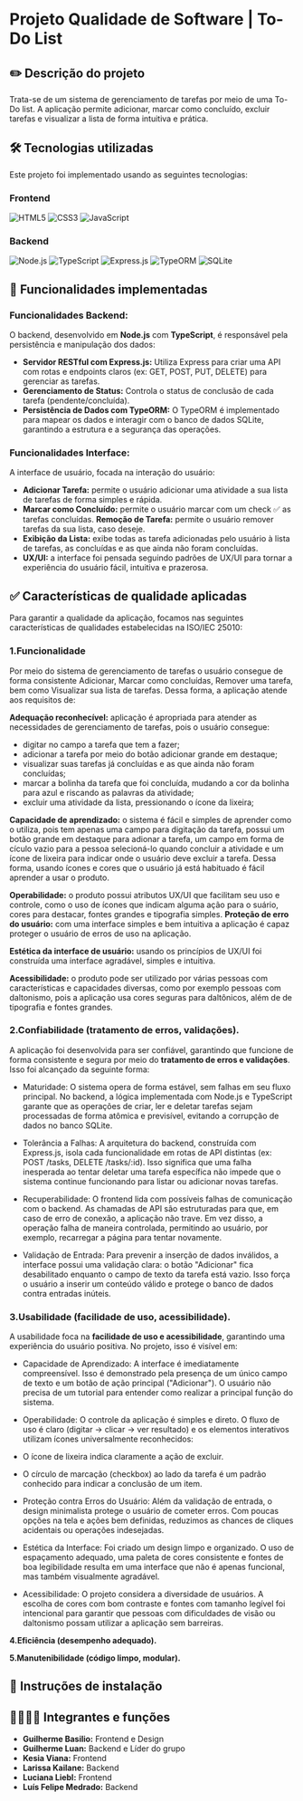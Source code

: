 # Projeto Qualidade de Software | To-Do List

## ✏️ Descrição do projeto
Trata-se de um sistema de gerenciamento de tarefas por meio de uma To-Do list. A aplicação permite adicionar, marcar como concluído, excluir tarefas e visualizar a lista de forma intuitiva e prática. 

## 🛠️ Tecnologias utilizadas
Este projeto foi implementado usando as seguintes tecnologias: 

### Frontend
![HTML5](https://img.shields.io/badge/HTML5-E34F26?style=for-the-badge&logo=html5&logoColor=white)
![CSS3](https://img.shields.io/badge/CSS3-1572B6?style=for-the-badge&logo=css3&logoColor=white)
![JavaScript](https://img.shields.io/badge/JavaScript-F7DF1E?style=for-the-badge&logo=javascript&logoColor=black)

### Backend
![Node.js](https://img.shields.io/badge/Node.js-339933?style=for-the-badge&logo=node.js&logoColor=white)
![TypeScript](https://img.shields.io/badge/TypeScript-007ACC?style=for-the-badge&logo=typescript&logoColor=white)
![Express.js](https://img.shields.io/badge/Express.js-000000?style=for-the-badge&logo=express&logoColor=white)
![TypeORM](https://img.shields.io/badge/TypeORM-FF4711?style=for-the-badge&logo=typeorm&logoColor=white)
![SQLite](https://img.shields.io/badge/SQLite-07405E?style=for-the-badge&logo=sqlite&logoColor=white)

## 🎯 Funcionalidades implementadas

### Funcionalidades Backend: 
O backend, desenvolvido em **Node.js** com **TypeScript**, é responsável pela persistência e manipulação dos dados:

- **Servidor RESTful com Express.js:** Utiliza Express para criar uma API com rotas e endpoints claros (ex: GET, POST, PUT, DELETE) para gerenciar as tarefas.
- **Gerenciamento de Status:** Controla o status de conclusão de cada tarefa (pendente/concluída).
- **Persistência de Dados com TypeORM:** O TypeORM  é implementado para mapear os dados e interagir com o banco de dados SQLite, garantindo a estrutura e a segurança das operações.

### Funcionalidades Interface: 
A interface de usuário, focada na interação do usuário:

- **Adicionar Tarefa:** permite o usuário adicionar uma atividade a sua lista de tarefas de forma simples e rápida.
- **Marcar como Concluído:** permite o usuário marcar com um check ✅ as tarefas concluídas.
**Remoção de Tarefa:** permite o usuário remover tarefas da sua lista, caso deseje.
- **Exibição da Lista:** exibe todas as tarefa adicionadas pelo usuário à lista de tarefas, as concluídas e as que ainda não foram concluídas.
- **UX/UI:** a interface foi pensada seguindo padrões de UX/UI para tornar a experiência do usuário fácil, intuitiva e prazerosa.

## ✅ Características de qualidade aplicadas
Para garantir a qualidade da aplicação, focamos nas seguintes características de qualidades estabelecidas na ISO/IEC 25010:

### 1.Funcionalidade 
Por meio do sistema de gerenciamento de tarefas o usuário  consegue de forma consistente Adicionar, Marcar como concluídas, Remover uma tarefa, bem como Visualizar sua lista de tarefas. Dessa forma, a aplicação atende aos requisitos de:

**Adequação reconhecível:** aplicação é apropriada para atender as necessidades de gerenciamento de tarefas, pois o usuário consegue: 
- digitar no campo a tarefa que tem a fazer;
- adicionar a tarefa por meio do botão adicionar grande em destaque; 
- visualizar suas tarefas já concluídas e as que ainda não foram concluídas;
- marcar a bolinha da tarefa que foi concluída, mudando a cor da bolinha para azul e riscando as palavras da atividade;
- excluir uma atividade da lista, pressionando o ícone da lixeira;

**Capacidade de aprendizado:** o sistema é fácil e simples  de aprender como o utiliza, pois tem apenas uma campo para digitação da tarefa, possui um botão grande em destaque para adionar a tarefa, um campo em forma de cículo vazio para a pessoa selecioná-lo quando concluir a atividade e um ícone de lixeira para indicar onde o usuário deve excluir a tarefa. Dessa forma, usando ícones e cores que o usuário já está habituado é fácil aprender a usar o produto. 

**Operabilidade:** o produto possui atributos UX/UI que facilitam seu uso e controle, como o uso de ícones que indicam alguma ação para o suário, cores para destacar, fontes grandes e tipografia simples.
**Proteção de erro do usuário:** com uma interface simples e bem intuitiva a aplicação é capaz proteger o usuário de erros de uso na aplicação.

**Estética da interface de usuário:** usando os princípios de UX/UI foi construída uma interface agradável, simples e intuitiva.

**Acessibilidade:** o produto pode ser utilizado por várias pessoas com características e capacidades diversas, como por exemplo pessoas com daltonismo, pois a aplicação usa cores seguras para daltônicos, além de de tipografia e fontes grandes.

### 2.Confiabilidade (tratamento de erros, validações).
A aplicação foi desenvolvida para ser confiável, garantindo que funcione de forma consistente e segura por meio do **tratamento de erros e validações**. Isso foi alcançado da seguinte forma:

- Maturidade: O sistema opera de forma estável, sem falhas em seu fluxo principal. No backend, a lógica implementada com Node.js e TypeScript garante que as operações de criar, ler e deletar tarefas sejam processadas de forma atômica e previsível, evitando a corrupção de dados no banco SQLite.

- Tolerância a Falhas: A arquitetura do backend, construída com Express.js, isola cada funcionalidade em rotas de API distintas (ex: POST /tasks, DELETE /tasks/:id). Isso significa que uma falha inesperada ao tentar deletar uma tarefa específica não impede que o sistema continue funcionando para listar ou adicionar novas tarefas.

- Recuperabilidade: O frontend lida com possíveis falhas de comunicação com o backend. As chamadas de API são estruturadas para que, em caso de erro de conexão, a aplicação não trave. Em vez disso, a operação falha de maneira controlada, permitindo ao usuário, por exemplo, recarregar a página para tentar novamente.

- Validação de Entrada: Para prevenir a inserção de dados inválidos, a interface possui uma validação clara: o botão "Adicionar" fica desabilitado enquanto o campo de texto da tarefa está vazio. Isso força o usuário a inserir um conteúdo válido e protege o banco de dados contra entradas inúteis.

### 3.Usabilidade (facilidade de uso, acessibilidade).
A usabilidade foca na **facilidade de uso e acessibilidade**, garantindo uma experiência do usuário positiva. No projeto, isso é visível em:

- Capacidade de Aprendizado: A interface é imediatamente compreensível. Isso é demonstrado pela presença de um único campo de texto e um botão de ação principal ("Adicionar"). O usuário não precisa de um tutorial para entender como realizar a principal função do sistema.

- Operabilidade: O controle da aplicação é simples e direto. O fluxo de uso é claro (digitar -> clicar -> ver resultado) e os elementos interativos utilizam ícones universalmente reconhecidos:

 - O ícone de lixeira indica claramente a ação de excluir.

 - O círculo de marcação (checkbox) ao lado da tarefa é um padrão conhecido para indicar a conclusão de um item.

- Proteção contra Erros do Usuário: Além da validação de entrada, o design minimalista protege o usuário de cometer erros. Com poucas opções na tela e ações bem definidas, reduzimos as chances de cliques acidentais ou operações indesejadas.

- Estética da Interface: Foi criado um design limpo e organizado. O uso de espaçamento adequado, uma paleta de cores consistente e fontes de boa legibilidade resulta em uma interface que não é apenas funcional, mas também visualmente agradável.

- Acessibilidade: O projeto considera a diversidade de usuários. A escolha de cores com bom contraste e fontes com tamanho legível foi intencional para garantir que pessoas com dificuldades de visão ou daltonismo possam utilizar a aplicação sem barreiras.

**4.Eficiência (desempenho adequado).**

**5.Manutenibilidade (código limpo, modular).**

## 🚀 Instruções de instalação


## 👩‍💻🧑‍💻 Integrantes e funções
- **Guilherme Basilio:** Frontend e Design
- **Guilherme Luan:** Backend e Líder do grupo
- **Kesia Viana:** Frontend
- **Larissa Kailane:** Backend
- **Luciana Liebl:** Frontend
- **Luís Felipe Medrado:** Backend